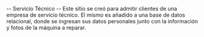-- Servicio Técnico -- 
Este sitio se creó para admitir clientes de una empresa de servicio técnico.
El mismo es añadido a una base de datos relacional, donde se ingresan sus datos personales junto con la información y fotos de la máquina a reparar.
